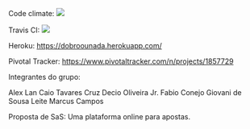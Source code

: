 Code climate:
<a href="https://codeclimate.com/github/GiovaniSLeite/engenharia"><img src="https://codeclimate.com/github/GiovaniSLeite/engenharia/badges/gpa.svg" /></a>

Travis CI:
<a href="https://travis-ci.org/GiovaniSLeite/engenharia"><img src="https://api.travis-ci.org/GiovaniSLeite/engenharia.svg?branch=master" /></a>

Heroku:
https://dobroounada.herokuapp.com/

Pivotal Tracker:
https://www.pivotaltracker.com/n/projects/1857729

Integrantes do grupo:

Alex Lan
Caio Tavares Cruz
Decio Oliveira Jr.
Fabio Conejo
Giovani de Sousa Leite
Marcus Campos

Proposta de SaS:
Uma plataforma online para apostas.